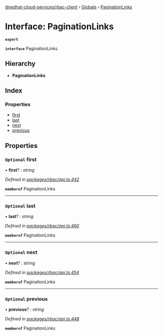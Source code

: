 [@redhat-cloud-services/rbac-client](../README.md) › [Globals](../globals.md) › [PaginationLinks](paginationlinks.md)

# Interface: PaginationLinks

**`export`** 

**`interface`** PaginationLinks

## Hierarchy

* **PaginationLinks**

## Index

### Properties

* [first](paginationlinks.md#optional-first)
* [last](paginationlinks.md#optional-last)
* [next](paginationlinks.md#optional-next)
* [previous](paginationlinks.md#optional-previous)

## Properties

### `Optional` first

• **first**? : *string*

*Defined in [packages/rbac/api.ts:442](https://github.com/RedHatInsights/javascript-clients/blob/master/packages/rbac/api.ts#L442)*

**`memberof`** PaginationLinks

___

### `Optional` last

• **last**? : *string*

*Defined in [packages/rbac/api.ts:460](https://github.com/RedHatInsights/javascript-clients/blob/master/packages/rbac/api.ts#L460)*

**`memberof`** PaginationLinks

___

### `Optional` next

• **next**? : *string*

*Defined in [packages/rbac/api.ts:454](https://github.com/RedHatInsights/javascript-clients/blob/master/packages/rbac/api.ts#L454)*

**`memberof`** PaginationLinks

___

### `Optional` previous

• **previous**? : *string*

*Defined in [packages/rbac/api.ts:448](https://github.com/RedHatInsights/javascript-clients/blob/master/packages/rbac/api.ts#L448)*

**`memberof`** PaginationLinks

